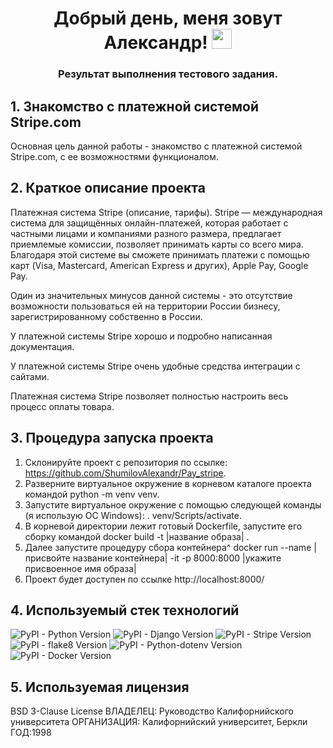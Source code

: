 <h1 align="center">Добрый день, меня зовут Александр!</a> 
<img src="https://github.com/blackcater/blackcater/raw/main/images/Hi.gif" height="32"/></h1>
<h3 align="center">Результат выполнения тестового задания.</h3>

## 1. Знакомство с платежной системой Stripe.com
<p>Основная цель данной работы - знакомство с платежной системой Stripe.com, с ее возможностями функционалом.</p>

## 2. Краткое описание проекта
</div>
<p>Платежная система Stripe (описание, тарифы). Stripe — международная система для защищённых онлайн-платежей, которая работает с частными лицами и компаниями разного размера, предлагает приемлемые комиссии, позволяет принимать карты со всего мира. Благодаря этой системе вы сможете принимать платежи с помощью карт (Visa, Mastercard, American Express и других), Apple Pay, Google Pay.</p>
<p>Один из значительных минусов данной системы - это отсутствие возможности пользоваться ей на территории России бизнесу, зарегистрированному собственно в России.</p>
<p>У платежной системы Stripe хорошо и подробно написанная документация.</p>
<p>У платежной системы Stripe очень удобные средства интеграции с сайтами.</p>
<p>Платежная система Stripe позволяет полностью настроить весь процесс оплаты товара.</p>

## 3. Процедура запуска проекта
1. Склонируйте проект с репозитория по ссылке: https://github.com/ShumilovAlexandr/Pay_stripe.
2. Разверните виртуальное окружение в корневом каталоге проекта командой python -m venv venv.
3. Запустите виртуальное окружение с помощью следующей команды (я использую ОС Windows): . venv/Scripts/activate.
4. В корневой директории лежит готовый Dockerfile, запустите его сборку командой docker build -t |название образа| .
5. Далее запустите процедуру сбора контейнера^ docker run --name |присвойте название контейнера| -it -p 8000:8000 |укажите присвоенное имя образа|
6. Проект будет доступен по ссылке http://localhost:8000/</li>

## 4. Используемый стек технологий
![PyPI - Python Version](https://img.shields.io/badge/python-3.7-blue)
![PyPI - Django Version](https://img.shields.io/badge/django-3.2.13-red)
![PyPI - Stripe Version](https://img.shields.io/badge/stripe-3.5.0-brightgreen)
![PyPI - flake8 Version](https://img.shields.io/badge/flake8-4.0.1-orange)
![PyPI - Python-dotenv Version](https://img.shields.io/badge/python--dotenv-0.20.0-blue)
![PyPI - Docker Version](https://img.shields.io/badge/docker-20.10.17-informational)

## 5. Используемая лицензия
BSD 3-Clause License
ВЛАДЕЛЕЦ: Руководство Калифорнийского университета
ОРГАНИЗАЦИЯ: Калифорнийский университет, Беркли
ГОД:1998
